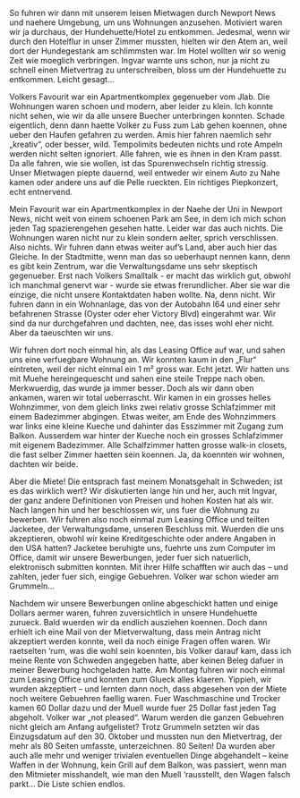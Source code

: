 So fuhren wir dann mit unserem leisen Mietwagen durch Newport News und naehere Umgebung, um uns Wohnungen anzusehen. Motiviert waren wir ja durchaus,
der Hundehuette/Hotel zu entkommen. Jedesmal, wenn wir durch den Hotelflur in unser Zimmer mussten, hielten wir den Atem an, weil dort der 
Hundegestank am schlimmsten war. Im Hotel wollten wir so wenig Zeit wie moeglich verbringen. Ingvar warnte uns schon, nur ja nicht zu 
schnell einen Mietvertrag zu unterschreiben, bloss um der Hundehuette zu entkommen. Leicht gesagt…

Volkers Favourit war ein Apartmentkomplex gegenueber vom Jlab. Die Wohnungen waren schoen und modern, aber leider zu klein. 
Ich konnte nicht sehen, wie wir da alle unsere Buecher unterbringen konnten. Schade eigentlich, denn dann haette Volker zu Fuss 
zum Lab gehen koennen, ohne ueber den Haufen gefahren zu werden. Amis hier fahren naemlich sehr „kreativ“, oder besser, wild. 
Tempolimits bedeuten nichts und rote Ampeln werden nicht selten ignoriert. Alle fahren, wie es ihnen in den Kram passt. Da alle 
fahren, wie sie wollen, ist das Spurenwechseln richtig stressig. Unser Mietwagen piepte dauernd, weil entweder wir einem Auto zu 
Nahe kamen oder andere uns auf die Pelle rueckten. Ein richtiges Piepkonzert, echt entnervend.

Mein Favourit war ein Apartmentkomplex in der Naehe der Uni in Newport News, nicht weit von einem schoenen Park am See, in dem ich 
mich schon jeden Tag spazierengehen gesehen hatte. Leider war das auch nichts. Die Wohnungen waren nicht nur zu klein sondern aelter, 
sprich verschlissen. Also nichts. Wir fuhren dann etwas weiter auf’s Land, aber auch hier das Gleiche. In der Stadtmitte, wenn man das 
so ueberhaupt nennen kann, denn es gibt kein Zentrum,  war die Verwaltungsdame uns sehr skeptisch gegenueber. Erst nach Volkers 
Smalltalk - er macht das wirklich gut, obwohl ich manchmal genervt war - wurde sie etwas frerundlicher. Aber sie war die einzige, die nicht 
unsere Kontaktdaten haben wollte. Na, denn nicht. Wir fuhren dann in ein Wohnanlage, das von der Autobahn I64 und einer sehr befahrenen 
Strasse (Oyster oder eher Victory Blvd) eingerahmt war. Wir sind da nur durchgefahren und dachten, nee, das isses wohl eher nicht. Aber da 
taeuschten wir uns. 

Wir fuhren dort noch einmal hin, als das Leasing Office auf war, und sahen uns eine verfuegbare Wohnung an. Wir konnten kaum in 
den „Flur“ eintreten, weil der nicht einmal ein 1 m² gross war. Echt jetzt. Wir hatten uns mit Muehe hereingequescht und sahen 
eine steile Treppe nach oben. Merkwuerdig, das wurde ja immer besser. Doch als wir dann oben ankamen, waren wir total ueberrascht. 
Wir kamen in ein grosses helles Wohnzimmer, von dem gleich links zwei relativ grosse Schlafzimmer mit einem Badezimmer abgingen. 
Etwas weiter, am Ende des Wohnzimmers war links eine kleine Kueche und dahinter das Esszimmer mit Zugang zum Balkon. Ausserdem war 
hinter der Kueche noch ein grosses Schlafzimmer mit eigenem Badezimmer. Alle Schalfzimmer hatten grosse walk-in closets, die fast 
selber Zimmer haetten sein koennen. Ja, da koennten wir wohnen, dachten wir beide.

Aber die Miete! Die entsprach fast meinem Monatsgehalt in Schweden; ist es das wirklich wert? Wir diskutierten lange hin und her, auch 
mit Ingvar, der ganz andere Definitionen von Preisen und hohen Kosten hat als wir. Nach langen hin und her beschlossen wir, uns 
fuer die Wohnung zu bewerben. Wir fuhren also noch einmal zum Leasing Office und teilten Jacketee, der Verwaltungsdame, unseren 
Beschluss mit. Wuerden die uns akzeptieren, obwohl wir keine Kreditgeschichte oder andere Angaben in den USA hatten? Jacketee 
beruhigte uns, fuehrte uns zum Computer im Office, damit wir unsere Bewerbungen, jeder fuer sich natuerlich, elektronisch 
submitten konnten. Mit ihrer Hilfe schafften wir auch das – und zahlten, jeder fuer sich, eingige Gebuehren. Volker war schon 
wieder am Grummeln...   

Nachdem wir unsere Bewerbungen online abgeschickt hatten und einige Dollars aermer waren, fuhren zuversichtlich in unsere 
Hundehuette zurueck. Bald wuerden wir da endlich ausziehen koennen. Doch dann erhielt ich eine Mail von der Mietverwaltung, 
dass mein Antrag nicht akzeptiert werden konnte, weil da noch einige Fragen offen waren. Wir raetselten ‘rum, was die wohl 
sein koennten, bis Volker darauf kam, dass ich meine Rente von Schweden angegeben hatte, aber keinen Beleg dafuer in meiner 
Bewerbung hochgeladen hatte. Am Montag fuhren wir noch einmal zum Leasing Office und konnten zum Glueck alles klaeren. 
Yippieh, wir wurden akzeptiert – und lernten dann noch, dass abgesehen von der Miete noch weitere Gebuehren faellig waren. 
Fuer Waschmaschine und Trocker kamen 60 Dollar dazu und der Muell wurde fuer 25 Dollar fast jeden Tag abgeholt. Volker war 
„not pleased“. Warum werden die ganzen Gebuehren nicht gleich am Anfang aufgelistet? Trotz Grummeln setzten wir das Einzugsdatum 
auf den 30. Oktober und mussten nun den Mietvertrag, der mehr als 80 Seiten umfasste, unterzeichnen. 80 Seiten! Da wurden 
aber auch alle mehr und weniger trivialen eventuellen Dinge abgehandelt – keine Waffen in der Wohnung, kein Grill auf dem 
Balkon, was passiert, wenn man den Mitmieter misshandelt, wie man den Muell ‘rausstellt, den Wagen falsch parkt… Die Liste 
schien endlos.  
